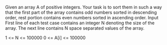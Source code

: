 Given an array A of positive integers. Your task is to sort them in such a way that the first part of the array contains odd numbers sorted in descending order, rest portion contains even numbers sorted in ascending order.
Input
First line of each test case contains an integer N denoting the size of the array. The next line contains N space separated values of the array.

1 <= N <= 100000
0 <= A[i] <= 100000